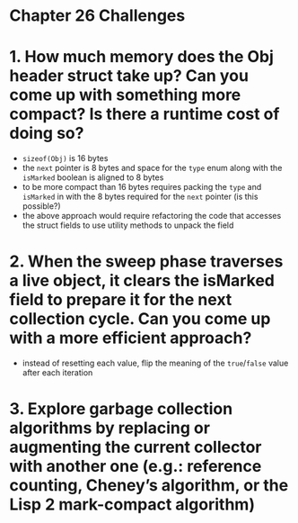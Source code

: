 Chapter 26 Challenges
=====================

# 1. How much memory does the Obj header struct take up? Can you come up with something more compact? Is there a runtime cost of doing so?

* `sizeof(Obj)` is 16 bytes
* the `next` pointer is 8 bytes and space for the `type` enum along with the `isMarked` boolean is aligned to 8 bytes
* to be more compact than 16 bytes requires packing the `type` and `isMarked` in with the 8 bytes required for the `next` pointer (is this possible?)
* the above approach would require refactoring the code that accesses the struct fields to use utility methods to unpack the field

# 2. When the sweep phase traverses a live object, it clears the isMarked field to prepare it for the next collection cycle. Can you come up with a more efficient approach?

* instead of resetting each value, flip the meaning of the `true`/`false` value after each iteration

# 3. Explore garbage collection algorithms by replacing or augmenting the current collector with another one (e.g.: reference counting, Cheney’s algorithm, or the Lisp 2 mark-compact algorithm)
